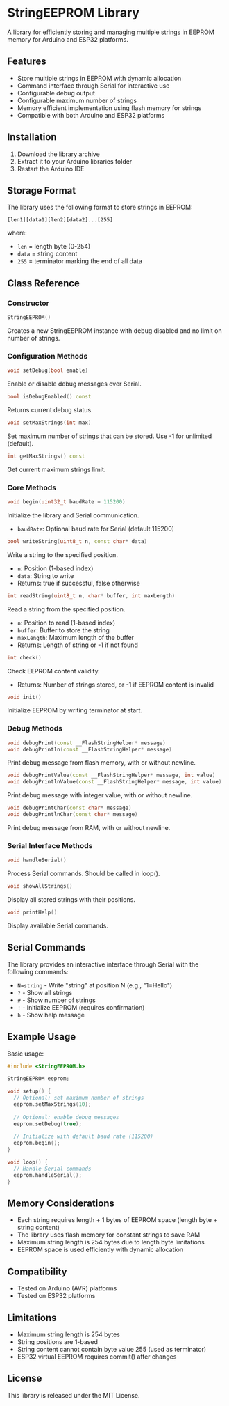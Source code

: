 # StringEEPROM Library

A library for efficiently storing and managing multiple strings in EEPROM memory for Arduino and ESP32 platforms.

## Features

- Store multiple strings in EEPROM with dynamic allocation
- Command interface through Serial for interactive use
- Configurable debug output
- Configurable maximum number of strings
- Memory efficient implementation using flash memory for strings
- Compatible with both Arduino and ESP32 platforms

## Installation

1. Download the library archive
2. Extract it to your Arduino libraries folder
3. Restart the Arduino IDE

## Storage Format

The library uses the following format to store strings in EEPROM:
```
[len1][data1][len2][data2]...[255]
```
where:
- `len` = length byte (0-254)
- `data` = string content
- `255` = terminator marking the end of all data

## Class Reference

### Constructor

```cpp
StringEEPROM()
```
Creates a new StringEEPROM instance with debug disabled and no limit on number of strings.

### Configuration Methods

```cpp
void setDebug(bool enable)
```
Enable or disable debug messages over Serial.

```cpp
bool isDebugEnabled() const
```
Returns current debug status.

```cpp
void setMaxStrings(int max)
```
Set maximum number of strings that can be stored. Use -1 for unlimited (default).

```cpp
int getMaxStrings() const
```
Get current maximum strings limit.

### Core Methods

```cpp
void begin(uint32_t baudRate = 115200)
```
Initialize the library and Serial communication.
- `baudRate`: Optional baud rate for Serial (default 115200)

```cpp
bool writeString(uint8_t n, const char* data)
```
Write a string to the specified position.
- `n`: Position (1-based index)
- `data`: String to write
- Returns: true if successful, false otherwise

```cpp
int readString(uint8_t n, char* buffer, int maxLength)
```
Read a string from the specified position.
- `n`: Position to read (1-based index)
- `buffer`: Buffer to store the string
- `maxLength`: Maximum length of the buffer
- Returns: Length of string or -1 if not found

```cpp
int check()
```
Check EEPROM content validity.
- Returns: Number of strings stored, or -1 if EEPROM content is invalid

```cpp
void init()
```
Initialize EEPROM by writing terminator at start.

### Debug Methods

```cpp
void debugPrint(const __FlashStringHelper* message)
void debugPrintln(const __FlashStringHelper* message)
```
Print debug message from flash memory, with or without newline.

```cpp
void debugPrintValue(const __FlashStringHelper* message, int value)
void debugPrintlnValue(const __FlashStringHelper* message, int value)
```
Print debug message with integer value, with or without newline.

```cpp
void debugPrintChar(const char* message)
void debugPrintlnChar(const char* message)
```
Print debug message from RAM, with or without newline.

### Serial Interface Methods

```cpp
void handleSerial()
```
Process Serial commands. Should be called in loop().

```cpp
void showAllStrings()
```
Display all stored strings with their positions.

```cpp
void printHelp()
```
Display available Serial commands.

## Serial Commands

The library provides an interactive interface through Serial with the following commands:

- `N=string` - Write "string" at position N (e.g., "1=Hello")
- `?` - Show all strings
- `#` - Show number of strings
- `!` - Initialize EEPROM (requires confirmation)
- `h` - Show help message

## Example Usage

Basic usage:
```cpp
#include <StringEEPROM.h>

StringEEPROM eeprom;

void setup() {
  // Optional: set maximum number of strings
  eeprom.setMaxStrings(10);
  
  // Optional: enable debug messages
  eeprom.setDebug(true);
  
  // Initialize with default baud rate (115200)
  eeprom.begin();
}

void loop() {
  // Handle Serial commands
  eeprom.handleSerial();
}
```

## Memory Considerations

- Each string requires length + 1 bytes of EEPROM space (length byte + string content)
- The library uses flash memory for constant strings to save RAM
- Maximum string length is 254 bytes due to length byte limitations
- EEPROM space is used efficiently with dynamic allocation

## Compatibility

- Tested on Arduino (AVR) platforms
- Tested on ESP32 platforms

## Limitations

- Maximum string length is 254 bytes
- String positions are 1-based
- String content cannot contain byte value 255 (used as terminator)
- ESP32 virtual EEPROM requires commit() after changes

## License

This library is released under the MIT License.
